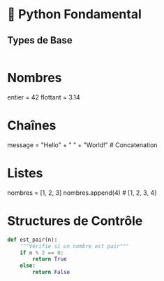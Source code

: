 # 🐍 Python Fondamental

## Types de Base

```python title="types.py" linenums="1"
```

# Nombres

entier = 42
flottant = 3.14

# Chaînes

message = "Hello" + " " + "World!"  # Concatenation

# Listes

nombres = [1, 2, 3]
nombres.append(4)  # [1, 2, 3, 4]

# Structures de Contrôle

```python
def est_pair(n):
    """Vérifie si un nombre est pair"""
    if n % 2 == 0:
        return True
    else:
        return False
```